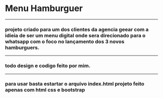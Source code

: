 # Menu Hamburguer
--------
### projeto criado para um dos clientes da agencia geear com a idieia de ser um menu digital onde sera direcionado para o whatsapp com o foco no lançamento dos 3 novos hamburguers.
----
### todo design e codigo feito por mim.
---
### para usar basta estartar o arquivo index.html projeto feito apenas com html css e bootstrap




